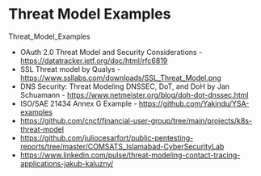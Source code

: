 # Threat Model Examples
Threat_Model_Examples

* OAuth 2.0 Threat Model and Security Considerations - https://datatracker.ietf.org/doc/html/rfc6819
* SSL Threat model by Qualys - https://www.ssllabs.com/downloads/SSL_Threat_Model.png 
* DNS Security: Threat Modeling DNSSEC, DoT, and DoH by Jan Schuamann - https://www.netmeister.org/blog/doh-dot-dnssec.html
* ISO/SAE 21434 Annex G Example - https://github.com/Yakindu/YSA-examples
* https://github.com/cncf/financial-user-group/tree/main/projects/k8s-threat-model 
* https://github.com/juliocesarfort/public-pentesting-reports/tree/master/COMSATS_Islamabad-CyberSecurityLab
* https://www.linkedin.com/pulse/threat-modeling-contact-tracing-applications-jakub-kaluzny/
